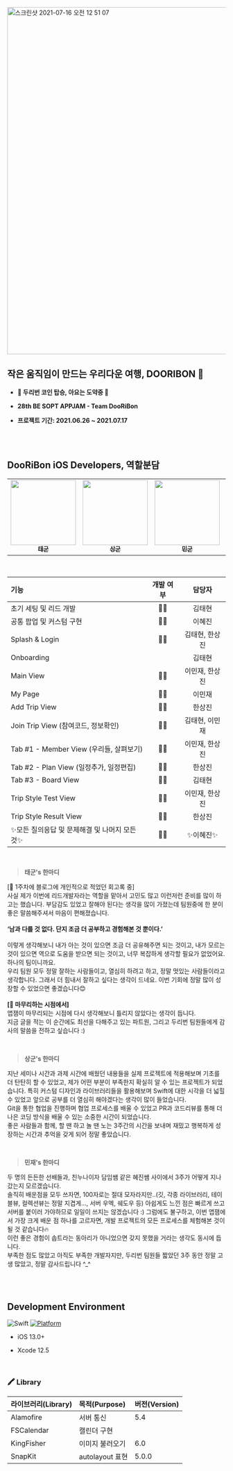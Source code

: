 <img width="800px" alt="스크린샷 2021-07-16 오전 12 51 07" src="https://user-images.githubusercontent.com/69389288/125818111-54d73816-fb89-43a8-8648-0e44fc837aa5.png">

## 작은 움직임이 만드는 우리다운 여행, DOORIBON 👀

* <b> 🚀  두리번 코인 탑승, 아요는 도약중 👀</b>

* <b> 28th BE SOPT APPJAM - Team **DooRiBon** </b> 
  
* <b> 프로젝트 기간: 2021.06.26 ~ 2021.07.17 </b>


<br />
<br />

##  **DooRiBon** iOS Developers, 역할분담

<!-- ALL-CONTRIBUTORS-LIST:START - Do not remove or modify this section -->
<!-- prettier-ignore-start -->
<!-- markdownlint-disable -->
<table>
  <tr>
    <td align="center"><a href="https://github.com/Taehyeon-Kim"><img src="https://user-images.githubusercontent.com/69389288/125820181-f590a16f-3bf8-46f7-85e3-1f0ebb5203a8.png" width="150px;" alt=""/><br /><sub><b>태군</b></sub></a><br /><a href="https://github.com/Taehyeon-Kim" title="Code"></a></td>
     <td align="center"><a href="https://github.com/Hansangjin98"><img src="https://user-images.githubusercontent.com/69389288/125821283-d210a5c9-aeb7-465b-ba42-8f6fc8203a19.png" width="150px;" alt=""/><br /><sub><b>상군</b></sub></a><br /><a href="https://github.com/Hansangjin98" title="Code"></a></td>
     <td align="center"><a href="https://github.com/mini-min"><img src="https://user-images.githubusercontent.com/69389288/125821369-badc9259-05df-44b4-813b-1b4c7ef9951e.png" width="150px;" alt=""/><br /><sub><b>민군</b></sub></a><br /><a href="https://github.com/mini-min" title="Code"></a></td>
     <td align="center"><a href="https://github.com/hyejinL/DooRi-iOS"><img src="https://user-images.githubusercontent.com/69389288/125821525-2cd22d0a-dc87-48de-b0df-8930db63d3e5.png" width="150px;" alt=""/><br /><sub><b>혜진쌤</b></sub></a><br /><a href="https://github.com/hyejinL/DooRi-iOS" title="Code"></a></td>
    
  </tr>
</table>

<br>

| 기능 | 개발 여부 | 담당자 |
|:----------|:----------:|:----:|
| 초기 세팅 및 리드 개발 | 👍🏻 | 김태현 |
| 공통 팝업 및 커스텀 구현 | 👍🏻 | 이혜진 |
| Splash & Login | 👍🏻 | 김태현, 한상진 |
| Onboarding | | 김태현 |
| Main View | 👍🏻 | 이민재, 한상진 |
| My Page | 👍🏻 | 이민재 |
| Add Trip View | 👍🏻 | 한상진 |
| Join Trip View (참여코드, 정보확인) | 👍🏻 | 김태현, 이민재 |
| Tab #1 - Member View (우리들, 살펴보기) | 👍🏻 | 이민재, 한상진 |
| Tab #2 - Plan View (일정추가, 일정편집) | 👍🏻 | 한상진 |
| Tab #3 - Board View | 👍🏻 | 김태현 |
| Trip Style Test View | 👍🏻 | 이민재, 한상진 |
| Trip Style Result View | 👍🏻 | 한상진 |
| ✨모든 질의응답 및 문제해결 및 나머지 모든 것✨ | 👍🏻 | ✨이혜진✨ |

<br>

> **태군's 한마디**
> 
[💬 1주차에 블로그에 개인적으로 적었던 회고록 중] <br>
사실 제가 이번에 리드개발자라는 역할을 맡아서 고민도 많고 이런저런 준비를 많이 하고는 했습니다.
부담감도 있었고 잘해야 된다는 생각을 많이 가졌는데 팀원중에 한 분이 좋은 말씀해주셔서 마음이 편해졌습니다.  
<br>
**‘남과 다를 것 없다. 단지 조금 더 공부하고 경험해본 것 뿐이다.’**  
<br>
이렇게 생각해보니 내가 아는 것이 있으면 조금 더 공유해주면 되는 것이고,
내가 모르는 것이 있으면 역으로 도움을 받으면 되는 것이고, 너무 복잡하게 생각할 필요가 없었어요.  
하나의 팀이니까요.   
우리 팀원 모두 정말 잘하는 사람들이고, 열심히 하려고 하고, 정말 멋있는 사람들이라고 생각합니다.
그래서 더 힘내서 잘하고 싶다는 생각이 드네요. 이번 기회에 정말 많이 성장할 수 있었으면 좋겠습니다😊   
<br>
**[📮 마무리하는 시점에서]** <br>
앱잼이 마무리되는 시점에 다시 생각해보니 틀리지 않았다는 생각이 듭니다.  
지금 글을 적는 이 순간에도 최선을 다해주고 있는 파트원, 그리고 두리번 팀원들에게 감사의 말씀을 전하고 싶습니다 :)

<br />

> **상군's 한마디**

지난 세미나 시간과 과제 시간에 배웠던 내용들을 실제 프로젝트에 적용해보며 기초를 더 탄탄히 할 수 있었고, 제가 어떤 부분이 부족한지 확실히 알 수 있는 프로젝트가 되었습니다. 특히 커스텀 디자인과 라이브러리들을 활용해보며 Swift에 대한 시각을 더 넓힐 수 있었고 앞으로 공부를 더 열심히 해야겠다는 생각이 많이 들었습니다.<br>Git을 통한 협업을 진행하며 협업 프로세스를 배울 수 있었고 PR과 코드리뷰를 통해 더 나은 코딩 방식을 배울 수 있는 소중한 시간이 되었습니다.<br>좋은 사람들과 함께, 할 땐 하고 놀 땐 노는 3주간의 시간을 보내며 재밌고 행복하게 성장하는 시간과 추억을 갖게 되어 정말 좋았습니다.

<br />

> **민재's 한마디**

두 명의 든든한 선배들과, 친누나이자 담임쌤 같은 혜진쌤 사이에서 3주가 어떻게 지나갔는지 모르겠습니다.  
솔직히 배운점을 모두 쓰자면, 100자로는 절대 모자라지만..(깃, 각종 라이브러리, 테이블뷰, 컬렉션뷰는 정말 지겹게..., 서버 우엑, 쉐도우 등) 아쉽게도 느낀 점은 빠르게 쓰고 서버를 붙이러 가야하므로 일일이 쓰지는 않겠습니다 :) 
그럼에도 불구하고, 이번 앱잼에서 가장 크게 배운 점 하나를 고르자면, 개발 프로젝트의 모든 프로세스를 체험해본 것이 될 것 같습니다🔥   
이런 좋은 경험이 솝트라는 동아리가 아니었으면 갖지 못했을 거라는 생각도 동시에 듭니다.  
부족한 점도 많았고 아직도 부족한 개발자지만, 두리번 팀원들 짧았던 3주 동안 정말 고생 많았고, 정말 감사드립니다 ^_^  


<br />
<br />

## Development Environment


![Swift](https://img.shields.io/badge/Swift-5.0-orange.svg) [![Platform](https://img.shields.io/cocoapods/p/LFAlertController.svg?style=flat)](http://creativecommons.org/licenses/by/4.0/)   

- iOS 13.0+

- Xcode 12.5

<br />

### 🖍 Library
| 라이브러리(Library) | 목적(Purpose) | 버전(Version) |
|:---|:----------|----|
| Alamofire | 서버 통신 | 5.4 |
| FSCalendar | 캘린더 구현 | |
| KingFisher | 이미지 불러오기 | 6.0 |
| SnapKit | autolayout 표현 | 5.0.0 |

<br><br>
